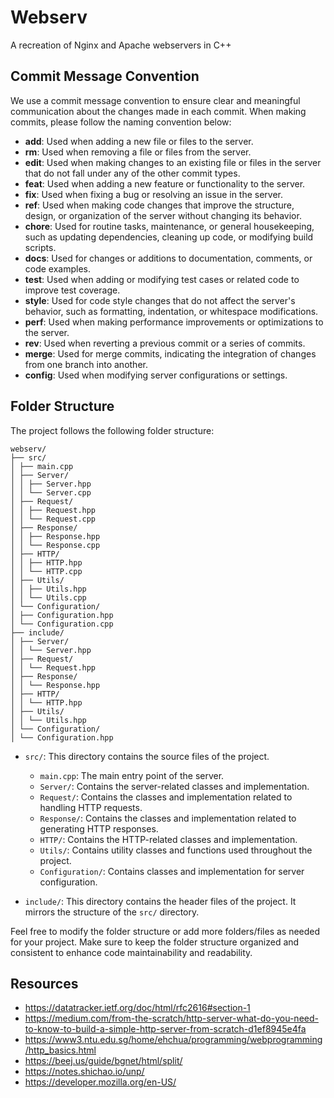 # Webserv

A recreation of Nginx and Apache webservers in C++

## Commit Message Convention

We use a commit message convention to ensure clear and meaningful communication about the changes made in each commit. When making commits, please follow the naming convention below:

- **add**: Used when adding a new file or files to the server.
- **rm**: Used when removing a file or files from the server.
- **edit**: Used when making changes to an existing file or files in the server that do not fall under any of the other commit types.
- **feat**: Used when adding a new feature or functionality to the server.
- **fix**: Used when fixing a bug or resolving an issue in the server.
- **ref**: Used when making code changes that improve the structure, design, or organization of the server without changing its behavior.
- **chore**: Used for routine tasks, maintenance, or general housekeeping, such as updating dependencies, cleaning up code, or modifying build scripts.
- **docs**: Used for changes or additions to documentation, comments, or code examples.
- **test**: Used when adding or modifying test cases or related code to improve test coverage.
- **style**: Used for code style changes that do not affect the server's behavior, such as formatting, indentation, or whitespace modifications.
- **perf**: Used when making performance improvements or optimizations to the server.
- **rev**: Used when reverting a previous commit or a series of commits.
- **merge**: Used for merge commits, indicating the integration of changes from one branch into another.
- **config**: Used when modifying server configurations or settings.

## Folder Structure

The project follows the following folder structure:
```
webserv/
├── src/
│ ├── main.cpp
│ ├── Server/
│ │ ├── Server.hpp
│ │ └── Server.cpp
│ ├── Request/
│ │ ├── Request.hpp
│ │ └── Request.cpp
│ ├── Response/
│ │ ├── Response.hpp
│ │ └── Response.cpp
│ ├── HTTP/
│ │ ├── HTTP.hpp
│ │ └── HTTP.cpp
│ ├── Utils/
│ │ ├── Utils.hpp
│ │ └── Utils.cpp
│ └── Configuration/
│ ├── Configuration.hpp
│ └── Configuration.cpp
├── include/
│ ├── Server/
│ │ └── Server.hpp
│ ├── Request/
│ │ └── Request.hpp
│ ├── Response/
│ │ └── Response.hpp
│ ├── HTTP/
│ │ └── HTTP.hpp
│ ├── Utils/
│ │ └── Utils.hpp
│ └── Configuration/
│ └── Configuration.hpp
```

- `src/`: This directory contains the source files of the project.
  - `main.cpp`: The main entry point of the server.
  - `Server/`: Contains the server-related classes and implementation.
  - `Request/`: Contains the classes and implementation related to handling HTTP requests.
  - `Response/`: Contains the classes and implementation related to generating HTTP responses.
  - `HTTP/`: Contains the HTTP-related classes and implementation.
  - `Utils/`: Contains utility classes and functions used throughout the project.
  - `Configuration/`: Contains classes and implementation for server configuration.

- `include/`: This directory contains the header files of the project. It mirrors the structure of the `src/` directory.

Feel free to modify the folder structure or add more folders/files as needed for your project. Make sure to keep the folder structure organized and consistent to enhance code maintainability and readability.

## Resources

- https://datatracker.ietf.org/doc/html/rfc2616#section-1
- https://medium.com/from-the-scratch/http-server-what-do-you-need-to-know-to-build-a-simple-http-server-from-scratch-d1ef8945e4fa
- https://www3.ntu.edu.sg/home/ehchua/programming/webprogramming/http_basics.html
- https://beej.us/guide/bgnet/html/split/
- https://notes.shichao.io/unp/
- https://developer.mozilla.org/en-US/

